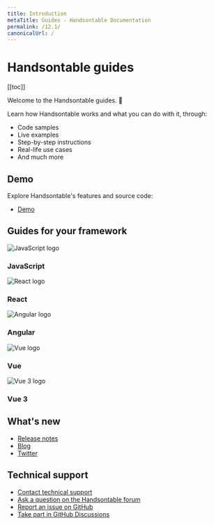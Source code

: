 ```yaml
---
title: Introduction
metaTitle: Guides - Handsontable Documentation
permalink: /12.1/
canonicalUrl: /
---
```


# Handsontable guides

[[toc]]

Welcome to the Handsontable guides. 👋

Learn how Handsontable works and what you can do with it, through:
- Code samples
- Live examples
- Step-by-step instructions
- Real-life use cases
- And much more

## Demo

Explore Handsontable's features and source code:

- [Demo](@/guides/getting-started/demo.md)

## Guides for your framework

<div class="row-items-container">
  <Link href="/docs/12.1/binding-to-data/" hide-latest-version class="row-item">
    <img class="integration-framework-logo" src="/docs/12.1/img/pages/introduction/javascript.svg" alt="JavaScript logo" />
      <h3>JavaScript</h3>
  </Link>
  <Link href="/docs/12.1/react-simple-example/" hide-latest-version class="row-item">
    <img class="integration-framework-logo" src="/docs/12.1/img/pages/introduction/react.svg" alt="React logo" />
      <h3>React</h3>
  </Link>
  <Link href="/docs/12.1/angular-simple-example/" hide-latest-version class="row-item">
    <img class="integration-framework-logo" src="/docs/12.1/img/pages/introduction/angular.svg" alt="Angular logo" />
      <h3>Angular</h3>
  </Link>
  <Link href="/docs/12.1/vue-simple-example/" hide-latest-version class="row-item">
    <img class="integration-framework-logo" src="/docs/12.1/img/pages/introduction/vue.svg" alt="Vue logo" />
      <h3>Vue</h3>
  </Link>
  <Link href="/docs/12.1/vue3-simple-example/" hide-latest-version class="row-item">
    <img class="integration-framework-logo" src="/docs/12.1/img/pages/introduction/vue.svg" alt="Vue 3 logo" />
      <h3>Vue 3</h3>
  </Link>
</div>

## What's new

- [Release notes](@/guides/upgrade-and-migration/release-notes.md)
- [Blog](https://handsontable.com/blog)
- [Twitter](https://twitter.com/handsontable)

## Technical support

- [Contact technical support](https://handsontable.com/contact?category=technical_support)
- [Ask a question on the Handsontable forum](https://forum.handsontable.com)
- [Report an issue on GitHub](https://github.com/handsontable/handsontable/issues)
- [Take part in GitHub Discussions](https://github.com/handsontable/handsontable/discussions)
